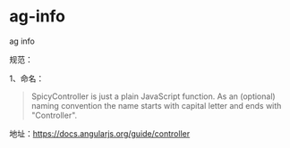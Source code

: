 ag-info
=======

ag info


规范：

1、命名：

> SpicyController is just a plain JavaScript function. As an (optional) naming convention the name starts with capital letter and ends with "Controller".

地址：https://docs.angularjs.org/guide/controller
